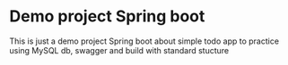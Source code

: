 # Demo project Spring boot 

This is just a demo project Spring boot about simple todo app to practice using MySQL db, swagger and build with standard stucture
